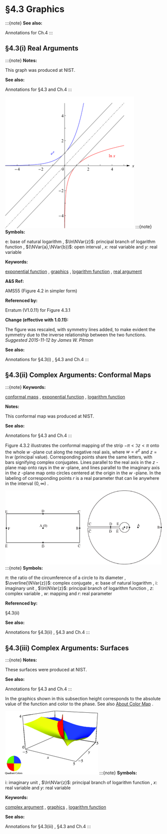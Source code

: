 # §4.3 Graphics

:::{note}
**See also:**

Annotations for Ch.4
:::


## §4.3(i) Real Arguments

:::{note}
**Notes:**

This graph was produced at NIST.

**See also:**

Annotations for §4.3 and Ch.4
:::

<a id="F1"></a>

![Figure 4.3.1: $\ln x$ and $e^{x}$ . Parallel tangent lines at $(1,0)$ and $(0,1)$ make evident the mirror symmetry across the line $y=x$ , demonstrating the inverse relationship between the two functions.](../html/4/3/F1.png)
:::{note}
**Symbols:**

$\mathrm{e}$: base of natural logarithm , $\ln\NVar{z}$: principal branch of logarithm function , $(\NVar{a},\NVar{b})$: open interval , $x$: real variable and $y$: real variable

**Keywords:**

[exponential function](http://dlmf.nist.gov/search/search?q=exponential%20function) , [graphics](http://dlmf.nist.gov/search/search?q=graphics) , [logarithm function](http://dlmf.nist.gov/search/search?q=logarithm%20function) , [real argument](http://dlmf.nist.gov/search/search?q=real%20argument)

**A&S Ref:**

AMS55 (Figure 4.2 in simpler form)

**Referenced by:**

Erratum (V1.0.11) for Figure 4.3.1

**Change (effective with 1.0.11):**

The figure was rescaled, with symmetry lines added, to make evident the symmetry due to the inverse relationship between the two functions. *Suggested 2015-11-12 by James W. Pitman*

**See also:**

Annotations for §4.3(i) , §4.3 and Ch.4
:::


## §4.3(ii) Complex Arguments: Conformal Maps

:::{note}
**Keywords:**

[conformal maps](http://dlmf.nist.gov/search/search?q=conformal%20maps) , [exponential function](http://dlmf.nist.gov/search/search?q=exponential%20function) , [logarithm function](http://dlmf.nist.gov/search/search?q=logarithm%20function)

**Notes:**

This conformal map was produced at NIST.

**See also:**

Annotations for §4.3 and Ch.4
:::

Figure 4.3.2 illustrates the conformal mapping of the strip $-\pi<\Im z<\pi$ onto the whole $w$ -plane cut along the negative real axis, where $w=e^{z}$ and $z=\ln w$ (principal value). Corresponding points share the same letters, with bars signifying complex conjugates. Lines parallel to the real axis in the $z$ -plane map onto rays in the $w$ -plane, and lines parallel to the imaginary axis in the $z$ -plane map onto circles centered at the origin in the $w$ -plane. In the labeling of corresponding points $r$ is a real parameter that can lie anywhere in the interval $(0,\infty)$ .

<a id="F2"></a>

![Figure 4.3.2: Conformal mapping of exponential and logarithm. $w=e^{z}$ , $z=\ln w$ .](../html/4/3/F2.png)
:::{note}
**Symbols:**

$\pi$: the ratio of the circumference of a circle to its diameter , $\overline{\NVar{z}}$: complex conjugate , $\mathrm{e}$: base of natural logarithm , $\mathrm{i}$: imaginary unit , $\ln\NVar{z}$: principal branch of logarithm function , $z$: complex variable , $w$: mapping and $r$: real parameter

**Referenced by:**

§4.3(ii)

**See also:**

Annotations for §4.3(ii) , §4.3 and Ch.4
:::


## §4.3(iii) Complex Arguments: Surfaces

:::{note}
**Notes:**

These surfaces were produced at NIST.

**See also:**

Annotations for §4.3 and Ch.4
:::

In the graphics shown in this subsection height corresponds to the absolute value of the function and color to the phase. See also [About Color Map](./help/vrml/aboutcolor.md "In Viewing DLMF Interactive 3D Graphics ‣ Need Help?") .

<a id="iii.fig1"></a>

![Figure 4.3.3: $\ln\left(x+iy\right)$ (principal value). There is a branch cut along the negative real axis. 3D Help](../html/4/3/F3.png)
:::{note}
**Symbols:**

$\mathrm{i}$: imaginary unit , $\ln\NVar{z}$: principal branch of logarithm function , $x$: real variable and $y$: real variable

**Keywords:**

[complex argument](http://dlmf.nist.gov/search/search?q=complex%20argument) , [graphics](http://dlmf.nist.gov/search/search?q=graphics) , [logarithm function](http://dlmf.nist.gov/search/search?q=logarithm%20function)

**See also:**

Annotations for §4.3(iii) , §4.3 and Ch.4
:::

